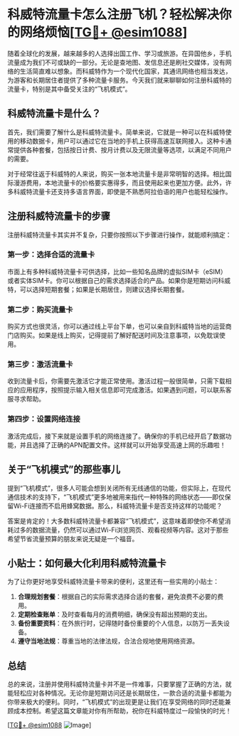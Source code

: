 # 科威特流量卡怎么注册飞机？轻松解决你的网络烦恼[[TG💪+ @esim1088](https://t.me/s/esim1088)]

随着全球化的发展，越来越多的人选择出国工作、学习或旅游。在异国他乡，手机流量成为我们不可或缺的一部分。无论是查地图、发信息还是刷社交媒体，没有网络的生活简直难以想象。而科威特作为一个现代化国家，其通讯网络也相当发达，为游客和长期居住者提供了多种流量卡服务。今天我们就来聊聊如何注册科威特的流量卡，特别是其中备受关注的“飞机模式”。

## 科威特流量卡是什么？

首先，我们需要了解什么是科威特流量卡。简单来说，它就是一种可以在科威特使用的移动数据卡，用户可以通过它在当地的手机上获得高速互联网接入。这种卡通常提供各种套餐，包括按日计费、按月计费以及无限流量等选项，以满足不同用户的需要。

对于经常往返于科威特的人来说，购买一张本地流量卡是非常明智的选择。相比国际漫游费用，本地流量卡的价格要实惠得多，而且使用起来也更加方便。此外，许多科威特流量卡还支持多语言界面，即使是不熟悉阿拉伯语的用户也能轻松操作。

## 注册科威特流量卡的步骤

注册科威特流量卡其实并不复杂，只要你按照以下步骤进行操作，就能顺利搞定：

### 第一步：选择合适的流量卡

市面上有多种科威特流量卡可供选择，比如一些知名品牌的虚拟SIM卡（eSIM）或者实体SIM卡。你可以根据自己的需求选择适合的产品。如果你是短期访问科威特，可以选择短期套餐；如果是长期居住，则建议选择长期套餐。

### 第二步：购买流量卡

购买方式也很灵活，你可以通过线上平台下单，也可以亲自到科威特当地的运营商门店购买。如果是线上购买，记得提前了解好配送时间及注意事项，以免耽误使用。

### 第三步：激活流量卡

收到流量卡后，你需要先激活它才能正常使用。激活过程一般很简单，只需下载相应的应用程序，按照提示输入相关信息即可完成激活。如果遇到问题，可以联系客服寻求帮助。

### 第四步：设置网络连接

激活完成后，接下来就是设置手机的网络连接了。确保你的手机已经开启了数据功能，并且选择了正确的APN配置文件。这样就可以开始享受高速上网的乐趣啦！

## 关于“飞机模式”的那些事儿

提到“飞机模式”，很多人可能会想到关闭所有无线通信的功能，但实际上，在现代通信技术的支持下，“飞机模式”更多地被用来指代一种特殊的网络状态——即仅保留Wi-Fi连接而不启用蜂窝数据。那么，科威特流量卡是否支持这样的功能呢？

答案是肯定的！大多数科威特流量卡都兼容“飞机模式”，这意味着即使你不希望消耗过多的数据流量，仍然可以通过Wi-Fi浏览网页、观看视频等内容。这对于那些希望节省流量预算的朋友来说无疑是一个福音。

## 小贴士：如何最大化利用科威特流量卡

为了让你更好地享受科威特流量卡带来的便利，这里还有一些实用的小贴士：

1. **合理规划套餐**：根据自己的实际需求选择合适的套餐，避免浪费不必要的费用。
2. **定期检查账单**：及时查看每月的消费明细，确保没有超出预期的支出。
3. **备份重要资料**：在外旅行时，记得随时备份重要的个人信息，以防万一丢失设备。
4. **遵守当地法规**：尊重当地的法律法规，合法合规地使用网络资源。

## 总结

总的来说，注册并使用科威特流量卡并不是一件难事，只要掌握了正确的方法，就能轻松应对各种情况。无论你是短期访问还是长期居住，一款合适的流量卡都能为你带来极大的便利。同时，“飞机模式”的出现更是让我们在享受网络的同时还能兼顾成本控制。希望这篇文章能对你有所帮助，祝你在科威特度过一段愉快的时光！

[[TG💪+ @esim1088](https://t.me/s/esim1088) ![Image](https://i.postimg.cc/4NQfJmqS/Snipaste-2025-05-13-00-14-12.png)]